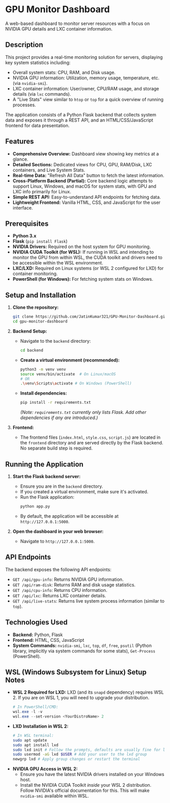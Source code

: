 # GPU Monitor Dashboard

A web-based dashboard to monitor server resources with a focus on NVIDIA GPU details and LXC container information.

## Description

This project provides a real-time monitoring solution for servers, displaying key system statistics including:
*   Overall system stats: CPU, RAM, and Disk usage.
*   NVIDIA GPU information: Utilization, memory usage, temperature, etc. (via `nvidia-smi`).
*   LXC container information: User/owner, CPU/RAM usage, and storage details (via `lxc` commands).
*   A "Live Stats" view similar to `htop` or `top` for a quick overview of running processes.

The application consists of a Python Flask backend that collects system data and exposes it through a REST API, and an HTML/CSS/JavaScript frontend for data presentation.

## Features

*   **Comprehensive Overview:** Dashboard view showing key metrics at a glance.
*   **Detailed Sections:** Dedicated views for CPU, GPU, RAM/Disk, LXC containers, and Live System Stats.
*   **Real-time Data:** "Refresh All Data" button to fetch the latest information.
*   **Cross-Platform Backend (Partial):** Core backend logic attempts to support Linux, Windows, and macOS for system stats, with GPU and LXC info primarily for Linux.
*   **Simple REST API:** Easy-to-understand API endpoints for fetching data.
*   **Lightweight Frontend:** Vanilla HTML, CSS, and JavaScript for the user interface.

## Prerequisites

*   **Python 3.x**
*   **Flask** (`pip install Flask`)
*   **NVIDIA Drivers:** Required on the host system for GPU monitoring.
*   **NVIDIA CUDA Toolkit (for WSL):** If running in WSL and intending to monitor the GPU from within WSL, the CUDA toolkit and drivers need to be accessible within the WSL environment.
*   **LXC/LXD:** Required on Linux systems (or WSL 2 configured for LXD) for container monitoring.
*   **PowerShell (for Windows):** For fetching system stats on Windows.

## Setup and Installation

1.  **Clone the repository:**
    ```bash
    git clone https://github.com/JatinKumar321/GPU-Monitor-Dashboard.git
    cd gpu-monitor-dashboard
    ```

2.  **Backend Setup:**
    *   Navigate to the `backend` directory:
        ```bash
        cd backend
        ```
    *   **Create a virtual environment (recommended):**
        ```bash
        python3 -m venv venv
        source venv/bin/activate  # On Linux/macOS
        # OR
        .\venv\Scripts\activate # On Windows (PowerShell)
        ```
    *   **Install dependencies:**
        ```bash
        pip install -r requirements.txt
        ```
        *(Note: `requirements.txt` currently only lists Flask. Add other dependencies if any are introduced.)*

3.  **Frontend:**
    *   The frontend files (`index.html`, `style.css`, `script.js`) are located in the `frontend` directory and are served directly by the Flask backend. No separate build step is required.

## Running the Application

1.  **Start the Flask backend server:**
    *   Ensure you are in the `backend` directory.
    *   If you created a virtual environment, make sure it's activated.
    *   Run the Flask application:
        ```bash
        python app.py
        ```
    *   By default, the application will be accessible at `http://127.0.0.1:5000`.

2.  **Open the dashboard in your web browser:**
    *   Navigate to `http://127.0.0.1:5000`.

## API Endpoints

The backend exposes the following API endpoints:

*   `GET /api/gpu-info`: Returns NVIDIA GPU information.
*   `GET /api/ram-disk`: Returns RAM and disk usage statistics.
*   `GET /api/cpu-info`: Returns CPU information.
*   `GET /api/lxc`: Returns LXC container details.
*   `GET /api/live-stats`: Returns live system process information (similar to `top`).

## Technologies Used

*   **Backend:** Python, Flask
*   **Frontend:** HTML, CSS, JavaScript
*   **System Commands:** `nvidia-smi`, `lxc`, `top`, `df`, `free`, `psutil` (Python library, implicitly via system commands for some stats), `Get-Process` (PowerShell).

## WSL (Windows Subsystem for Linux) Setup Notes

*   **WSL 2 Required for LXD:** LXD (and its `snapd` dependency) requires WSL 2. If you are on WSL 1, you will need to upgrade your distribution.
    ```powershell
    # In PowerShell/CMD:
    wsl.exe -l -v
    wsl.exe --set-version <YourDistroName> 2
    ```
*   **LXD Installation in WSL 2:**
    ```bash
    # In WSL terminal:
    sudo apt update
    sudo apt install lxd
    sudo lxd init # Follow the prompts, defaults are usually fine for local use.
    sudo usermod -aG lxd $USER # Add your user to the lxd group
    newgrp lxd # Apply group changes or restart the terminal
    ```
*   **NVIDIA GPU Access in WSL 2:**
    *   Ensure you have the latest NVIDIA drivers installed on your Windows host.
    *   Install the NVIDIA CUDA Toolkit *inside* your WSL 2 distribution. Follow NVIDIA's official documentation for this. This will make `nvidia-smi` available within WSL.

